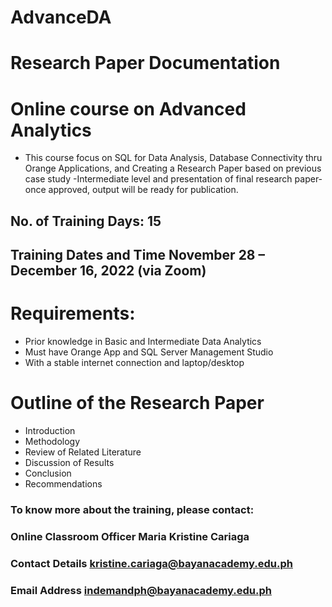 # AdvanceDA
# Research Paper Documentation
# Online course on Advanced Analytics
- This course focus on SQL for Data Analysis, Database Connectivity thru
Orange Applications, and Creating a Research Paper based on previous case study -Intermediate level and presentation of final research paper- once approved, output will be ready for publication.
## No. of Training Days: 15
## Training Dates and Time November 28 – December 16, 2022 (via Zoom)

# Requirements:
- Prior knowledge in Basic and Intermediate Data Analytics
- Must have Orange App and SQL Server Management Studio
- With a stable internet connection and laptop/desktop

# Outline of the Research Paper
- Introduction
- Methodology
- Review of Related Literature
- Discussion of Results
- Conclusion
- Recommendations


### To know more about the training, please contact:
### Online Classroom Officer Maria Kristine Cariaga
### Contact Details kristine.cariaga@bayanacademy.edu.ph
### Email Address indemandph@bayanacademy.edu.ph
